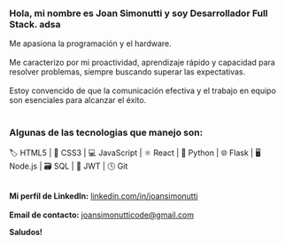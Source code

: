 ### Hola, mi nombre es Joan Simonutti y soy Desarrollador Full Stack. adsa

Me apasiona la programación y el hardware.  <br/>  
Me caracterizo por mi proactividad, aprendizaje rápido y capacidad para resolver problemas, siempre buscando superar las expectativas. <br/>   
Estoy convencido de que la comunicación efectiva y el trabajo en equipo son esenciales para alcanzar el éxito. <br/>   <br/>  

### Algunas de las tecnologias que manejo son: <br/>  
🏷️ HTML5 | 🎨 CSS3 | 💻 JavaScript | ⚛️ React | 🐍 Python | 🌐 Flask | 🖥️ Node.js | 🗃️ SQL | 🔑 JWT | 🕓 Git   <br/>   <br/>  

**Mi perfil de LinkedIn:** [linkedin.com/in/joansimonutti](https://www.linkedin.com/in/joansimonutti/)  <br/>  
**Email de contacto:** [joansimonutticode@gmail.com](mailto:joansimonutticode@gmail.com)  <br/>  

**Saludos!**
